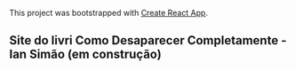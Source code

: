 This project was bootstrapped with [Create React App](https://github.com/facebook/create-react-app).

## Site do livri Como Desaparecer Completamente - Ian Simão (em construção)

